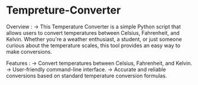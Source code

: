 # Tempreture-Converter

Overview : -> This Temperature Converter is a simple Python script that allows users to convert temperatures between Celsius, Fahrenheit, and Kelvin. Whether you're a weather enthusiast, a student, or just someone curious about the temperature scales, this tool provides an easy way to make conversions.

Features : -> Convert temperatures between Celsius, Fahrenheit, and Kelvin. -> User-friendly command-line interface. -> Accurate and reliable conversions based on standard temperature conversion formulas.
